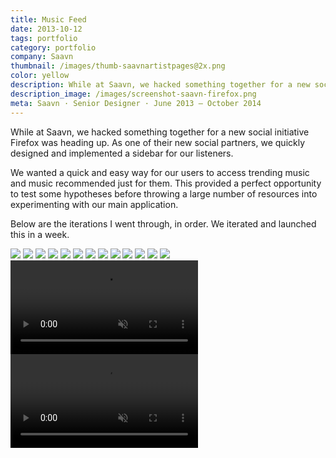```yaml
---
title: Music Feed
date: 2013-10-12
tags: portfolio
category: portfolio
company: Saavn
thumbnail: /images/thumb-saavnartistpages@2x.png
color: yellow
description: While at Saavn, we hacked something together for a new social initiative Firefox was heading up. As one of their new social partners, we quickly designed and implemented a sidebar for our listeners.
description_image: /images/screenshot-saavn-firefox.png
meta: Saavn · Senior Designer · June 2013 — October 2014
---
```


While at Saavn, we hacked something together for a new social initiative Firefox was heading up. As one of their new social partners, we quickly designed and implemented a sidebar for our listeners.

We wanted a quick and easy way for our users to access trending music and music recommended just for them. This provided a perfect opportunity to test some hypotheses before throwing a large number of resources into experimenting with our main application.

Below are the iterations I went through, in order. We iterated and launched this in a week.

<img src="/images/firefox-sidebar-1.jpg">
<img src="/images/firefox-sidebar-2.jpg">
<img src="/images/firefox-sidebar-3.jpg">
<img src="/images/firefox-sidebar-4.jpg">
<img src="/images/firefox-sidebar-5.jpg">
<img src="/images/firefox-sidebar-6.jpg">
<img src="/images/firefox-sidebar-7.jpg">

<img src="/images/firefox-sidebar-9.jpg">
<img src="/images/firefox-sidebar-10.jpg">
<img src="/images/firefox-sidebar-11.jpg">
<img src="/images/firefox-sidebar-12.jpg">
<img src="/images/firefox-sidebar-13.jpg">
<img src="/images/firefox-sidebar-14.jpg">

<video preload="auto" autoplay loop muted>
<source src="http://i.imgur.com/8F1yREz.webm" type="video/webm">
<source src="http://i.imgur.com/8F1yREz.mp4" type="video/mp4">
</video>
<video preload="auto" autoplay loop muted>
<source src="http://i.imgur.com/wVx87ou.webm" type="video/webm">
<source src="http://i.imgur.com/wVx87ou.mp4" type="video/mp4">
</video>
